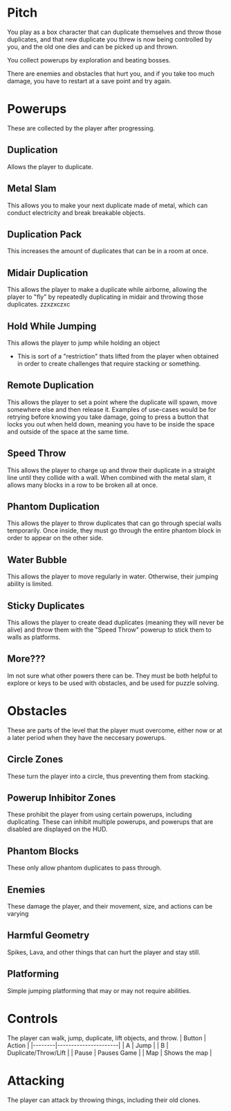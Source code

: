 # Pitch
You play as a box character that can duplicate themselves and throw those duplicates, and that new duplicate you threw is now being controlled by you, and the old one dies and can be picked up and thrown.

You collect powerups by exploration and beating bosses.

There are enemies and obstacles that hurt you, and if you take too much damage, you have to restart at a save point and try again.

# Powerups
These are collected by the player after progressing.

## Duplication
Allows the player to duplicate.

## Metal Slam
This allows you to make your next duplicate made of metal, which can conduct electricity and break breakable objects.

## Duplication Pack
This increases the amount of duplicates that can be in a room at once.

## Midair Duplication
This allows the player to make a duplicate while airborne, allowing the player to "fly" by repeatedly duplicating in midair and throwing those duplicates.
zzxzxczxc
## Hold While Jumping
This allows the player to jump while holding an object
- This is sort of a "restriction" thats lifted from the player when obtained in order to create challenges that require stacking or something.

## Remote Duplication
This allows the player to set a point where the duplicate will spawn, move somewhere else and then release it. Examples of use-cases would be for retrying before knowing you take damage, going to press a button that locks you out when held down, meaning you have to be inside the space and outside of the space at the same time.

## Speed Throw
This allows the player to charge up and throw their duplicate in a straight line until they collide with a wall. When combined with the metal slam, it allows many blocks in a row to be broken all at once.

## Phantom Duplication
This allows the player to throw duplicates that can go through special walls temporarily. Once inside, they must go through the entire phantom block in order to appear on the other side.

## Water Bubble
This allows the player to move regularly in water. Otherwise, their jumping ability is limited.

## Sticky Duplicates
This allows the player to create dead duplicates (meaning they will never be alive) and throw them with the "Speed Throw" powerup to stick them to walls as platforms.

## More???
Im not sure what other powers there can be. They must be both helpful to explore or keys to be used with obstacles, and be used for puzzle solving.

# Obstacles
These are parts of the level that the player must overcome, either now or at a later period when they have the neccesary powerups.

## Circle Zones
These turn the player into a circle, thus preventing them from stacking.

## Powerup Inhibitor Zones
These prohibit the player from using certain powerups, including duplicating. These can inhibit multiple powerups, and powerups that are disabled are displayed on the HUD.

## Phantom Blocks
These only allow phantom duplicates to pass through.

## Enemies
These damage the player, and their movement, size, and actions can be varying

## Harmful Geometry
Spikes, Lava, and other things that can hurt the player and stay still.

## Platforming
Simple jumping platforming that may or may not require abilities.

# Controls
The player can walk, jump, duplicate, lift objects, and throw.
| Button | Action               |
|--------|----------------------|
| A      | Jump                 |
| B      | Duplicate/Throw/Lift |
| Pause  | Pauses Game          |
| Map    | Shows the map        |


# Attacking
The player can attack by throwing things, including their old clones.
